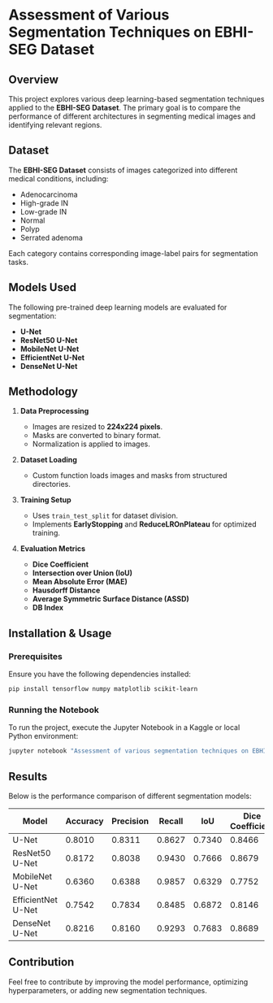 # Assessment of Various Segmentation Techniques on EBHI-SEG Dataset

## Overview

This project explores various deep learning-based segmentation techniques applied to the **EBHI-SEG Dataset**. The primary goal is to compare the performance of different architectures in segmenting medical images and identifying relevant regions.

## Dataset

The **EBHI-SEG Dataset** consists of images categorized into different medical conditions, including:

- Adenocarcinoma
- High-grade IN
- Low-grade IN
- Normal
- Polyp
- Serrated adenoma

Each category contains corresponding image-label pairs for segmentation tasks.

## Models Used

The following pre-trained deep learning models are evaluated for segmentation:

- **U-Net**
- **ResNet50 U-Net**
- **MobileNet U-Net**
- **EfficientNet U-Net**
- **DenseNet U-Net**

## Methodology

1. **Data Preprocessing**

   - Images are resized to **224x224 pixels**.
   - Masks are converted to binary format.
   - Normalization is applied to images.

2. **Dataset Loading**

   - Custom function loads images and masks from structured directories.

3. **Training Setup**

   - Uses `train_test_split` for dataset division.
   - Implements **EarlyStopping** and **ReduceLROnPlateau** for optimized training.

4. **Evaluation Metrics**

   - **Dice Coefficient**
   - **Intersection over Union (IoU)**
   - **Mean Absolute Error (MAE)**
   - **Hausdorff Distance**
   - **Average Symmetric Surface Distance (ASSD)**
   - **DB Index**

## Installation & Usage

### Prerequisites

Ensure you have the following dependencies installed:

```bash
pip install tensorflow numpy matplotlib scikit-learn
```

### Running the Notebook

To run the project, execute the Jupyter Notebook in a Kaggle or local Python environment:

```bash
jupyter notebook "Assessment of various segmentation techniques on EBHI SEG DATASET.ipynb"
```

## Results

Below is the performance comparison of different segmentation models:

| Model              | Accuracy | Precision | Recall | IoU    | Dice Coefficient | Mean IoU |
| ------------------ | -------- | --------- | ------ | ------ | ---------------- | -------- |
| U-Net              | 0.8010   | 0.8311    | 0.8627 | 0.7340 | 0.8466           | 0.6463   |
| ResNet50 U-Net     | 0.8172   | 0.8038    | 0.9430 | 0.7666 | 0.8679           | 0.6547   |
| MobileNet U-Net    | 0.6360   | 0.6388    | 0.9857 | 0.6329 | 0.7752           | 0.3280   |
| EfficientNet U-Net | 0.7542   | 0.7834    | 0.8485 | 0.6872 | 0.8146           | 0.5764   |
| DenseNet U-Net     | 0.8216   | 0.8160    | 0.9293 | 0.7683 | 0.8689           | 0.6658   |

## Contribution

Feel free to contribute by improving the model performance, optimizing hyperparameters, or adding new segmentation techniques.

